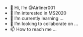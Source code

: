 - 👋 Hi, I’m @Airliner001
- 👀 I’m interested in MS2020
- 🌱 I’m currently learning ...
- 💞️ I’m looking to collaborate on ...
- 📫 How to reach me ...

<!---
Airliner001/Airliner001 is a ✨ special ✨ repository because its `README.md` (this file) appears on your GitHub profile.
You can click the Preview link to take a look at your changes.
--->

